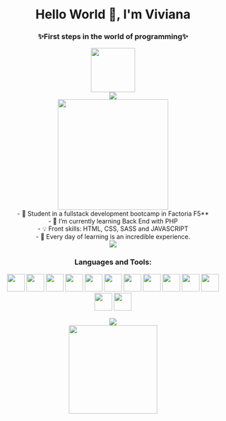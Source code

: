 <h1 align="center">Hello World 👋, I'm Viviana</h1>
<div  align="center" >
  <h3 align="center" >✨First steps in the world of programming✨ </h3>
  <img float="right" src="https://user-images.githubusercontent.com/104733789/180782025-dc3dfbf3-c1d0-4bb1-962e-093b16197d00.gif"  width="100" height="100"/> </div>
 <div align="center" ><img  src="https://user-images.githubusercontent.com/104733789/180783728-61354156-d7a6-416c-9815-8f0314fb9942.png"/> 

<div align="center" ><img  src="https://user-images.githubusercontent.com/104733789/180778862-6d6a1ff9-0e8d-43de-9932-81508e4a9fa1.png"  width="250" height="250"/> </div>
<div align="center" >
- 🍄 Student in a fullstack development bootcamp in Factoria F5** </br>
- 🌱 I’m currently learning Back End with PHP</br>
- 💡  Front skills: HTML, CSS, SASS and JAVASCRIPT</br>
- 🎡 Every day of learning is an incredible experience.</br>
  </div>

<div align="center" ><img  src="https://user-images.githubusercontent.com/104733789/180783728-61354156-d7a6-416c-9815-8f0314fb9942.png"/> 

<h3 align="center">Languages and Tools:</h3>
<p align="center"> 
<img src="https://cdn.jsdelivr.net/gh/devicons/devicon/icons/html5/html5-original.svg" width="40" height="40"/>
<img src="https://cdn.jsdelivr.net/gh/devicons/devicon/icons/css3/css3-original.svg" width="40" height="40" />
<img src="https://cdn.jsdelivr.net/gh/devicons/devicon/icons/sass/sass-original.svg" width="40" height="40"/>
<img src="https://cdn.jsdelivr.net/gh/devicons/devicon/icons/visualstudio/visualstudio-plain.svg" width="40" height="40"/>
<img src="https://cdn.jsdelivr.net/gh/devicons/devicon/icons/nodejs/nodejs-original-wordmark.svg" width="40" height="40"/>
<img src="https://cdn.jsdelivr.net/gh/devicons/devicon/icons/figma/figma-original.svg" width="40" height="40"/>
<img src="https://cdn.jsdelivr.net/gh/devicons/devicon/icons/bootstrap/bootstrap-plain-wordmark.svg" width="40" height="40"/>
<img src="https://cdn.jsdelivr.net/gh/devicons/devicon/icons/javascript/javascript-original.svg" width="40" height="40"/>
<img src="https://cdn.jsdelivr.net/gh/devicons/devicon/icons/canva/canva-original.svg" width="40" height="40"/>
<img src="https://cdn.jsdelivr.net/gh/devicons/devicon/icons/php/php-original.svg" width="40" height="40"/>
<img src="https://cdn.jsdelivr.net/gh/devicons/devicon/icons/vuejs/vuejs-original.svg" width="40" height="40" />
<img src="https://cdn.jsdelivr.net/gh/devicons/devicon/icons/mysql/mysql-original-wordmark.svg" width="40" height="40"/>
<img src="https://cdn.jsdelivr.net/gh/devicons/devicon/icons/jira/jira-original-wordmark.svg" width="40" height="40"/>                   
</p>
  <div align="center" ><img  src="https://user-images.githubusercontent.com/104733789/180783728-61354156-d7a6-416c-9815-8f0314fb9942.png"/> 

<div align="center" ><img  src="https://user-images.githubusercontent.com/104733789/180779440-8d1de173-a0cf-450b-bf69-b182b687ee5a.png" height="200" />
